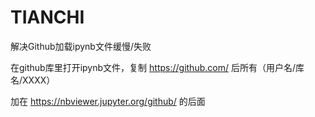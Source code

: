 # TIANCHI

解决Github加载ipynb文件缓慢/失败

在github库里打开ipynb文件，复制 https://github.com/ 后所有（用户名/库名/XXXX）

加在 https://nbviewer.jupyter.org/github/ 的后面
